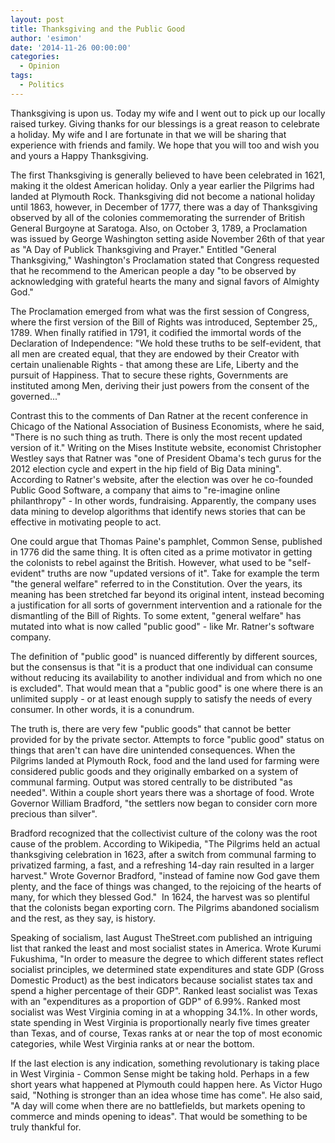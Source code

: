 ```yaml
---
layout: post
title: Thanksgiving and the Public Good
author: 'esimon'
date: '2014-11-26 00:00:00'
categories:
  - Opinion
tags:
  - Politics
---
```

Thanksgiving is upon us. Today my wife and I went out to pick up our locally raised turkey. Giving thanks for our blessings is a great reason to celebrate a holiday. My wife and I are fortunate in that we will be sharing that experience with friends and family. We hope that you will too and wish you and yours a Happy Thanksgiving. 

The first Thanksgiving is generally believed to have been celebrated in 1621, making it the oldest American holiday. Only a year earlier the Pilgrims had landed at Plymouth Rock. Thanksgiving did not become a national holiday until 1863, however, in December of 1777, there was a day of Thanksgiving observed by all of the colonies commemorating the surrender of British General Burgoyne at Saratoga. Also, on October 3, 1789, a Proclamation was issued by George Washington setting aside November 26th of that year as "A Day of Publick Thanksgiving and Prayer." Entitled "General Thanksgiving," Washington's Proclamation stated that Congress requested that he recommend to the American people a day "to be observed by acknowledging with grateful hearts the many and signal favors of Almighty God." 

The Proclamation emerged from what was the first session of Congress, where the first version of the Bill of Rights was introduced, September 25,, 1789. When finally ratified in 1791, it codified the immortal words of the Declaration of Independence: "We hold these truths to be self-evident, that all men are created equal, that they are endowed by their Creator with certain unalienable Rights - that among these are Life, Liberty and the pursuit of Happiness. That to secure these rights, Governments are instituted among Men, deriving their just powers from the consent of the governed..." 

Contrast this to the comments of Dan Ratner at the recent conference in Chicago of the National Association of Business Economists, where he said, "There is no such thing as truth. There is only the most recent updated version of it." Writing on the Mises Institute website, economist Christopher Westley says that Ratner was "one of President Obama's tech gurus for the 2012 election cycle and expert in the hip field of Big Data mining". According to Ratner's website, after the election was over he co-founded Public Good Software, a company that aims to "re-imagine online philanthropy" - In other words, fundraising. Apparently, the company uses data mining to develop algorithms that identify news stories that can be effective in motivating people to act. 

One could argue that Thomas Paine's pamphlet, Common Sense, published in 1776 did the same thing. It is often cited as a prime motivator in getting the colonists to rebel against the British. However, what used to be "self-evident" truths are now "updated versions of it". Take for example the term "the general welfare" referred to in the Constitution. Over the years, its meaning has been stretched far beyond its original intent, instead becoming a justification for all sorts of government intervention and a rationale for the dismantling of the Bill of Rights. To some extent, "general welfare" has mutated into what is now called "public good" - like Mr. Ratner's software company. 

The definition of "public good" is nuanced differently by different sources, but the consensus is that "it is a product that one individual can consume without reducing its availability to another individual and from which no one is excluded". That would mean that a "public good" is one where there is an unlimited supply - or at least enough supply to satisfy the needs of every consumer. In other words, it is a conundrum. 

The truth is, there are very few "public goods" that cannot be better provided for by the private sector. Attempts to force "public good" status on things that aren't can have dire unintended consequences. When the Pilgrims landed at Plymouth Rock, food and the land used for farming were considered public goods and they originally embarked on a system of communal farming. Output was stored centrally to be distributed "as needed". Within a couple short years there was a shortage of food. Wrote Governor William Bradford, "the settlers now began to consider corn more precious than silver". 

Bradford recognized that the collectivist culture of the colony was the root cause of the problem. According to Wikipedia, "The Pilgrims held an actual thanksgiving celebration in 1623, after a switch from communal farming to privatized farming, a fast, and a refreshing 14-day rain resulted in a larger harvest." Wrote Governor Bradford, "instead of famine now God gave them plenty, and the face of things was changed, to the rejoicing of the hearts of many, for which they blessed God."  In 1624, the harvest was so plentiful that the colonists began exporting corn. The Pilgrims abandoned socialism and the rest, as they say, is history. 

Speaking of socialism, last August TheStreet.com published an intriguing list that ranked the least and most socialist states in America. Wrote Kurumi Fukushima, "In order to measure the degree to which different states reflect socialist principles, we determined state expenditures and state GDP (Gross Domestic Product) as the best indicators because socialist states tax and spend a higher percentage of their GDP". Ranked least socialist was Texas with an "expenditures as a proportion of GDP" of 6.99%. Ranked most socialist was West Virginia coming in at a whopping 34.1%. In other words, state spending in West Virginia is proportionally nearly five times greater than Texas, and of course, Texas ranks at or near the top of most economic categories, while West Virginia ranks at or near the bottom. 

If the last election is any indication, something revolutionary is taking place in West Virginia - Common Sense might be taking hold. Perhaps in a few short years what happened at Plymouth could happen here. As Victor Hugo said, "Nothing is stronger than an idea whose time has come". He also said, "A day will come when there are no battlefields, but markets opening to commerce and minds opening to ideas". That would be something to be truly thankful for.

